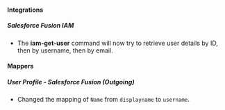 
#### Integrations
##### Salesforce Fusion IAM
- The **iam-get-user** command will now try to retrieve user details by ID, then by username, then by email. 

#### Mappers
##### User Profile - Salesforce Fusion (Outgoing)
- Changed the mapping of `Name` from `displayname` to `username`. 
